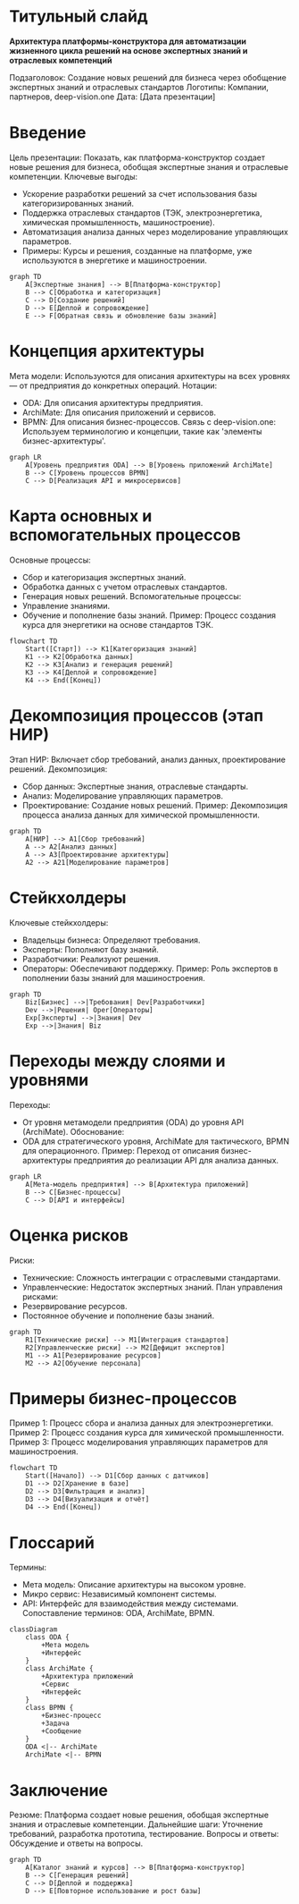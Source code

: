 # Титульный слайд

**Архитектура платформы-конструктора для автоматизации жизненного цикла решений на основе экспертных знаний и отраслевых компетенций**

Подзаголовок: Создание новых решений для бизнеса через обобщение экспертных знаний и отраслевых стандартов
Логотипы: Компании, партнеров, deep-vision.one
Дата: [Дата презентации]

# Введение

Цель презентации: Показать, как платформа-конструктор создает новые решения для бизнеса, обобщая экспертные знания и отраслевые компетенции.
Ключевые выгоды:
- Ускорение разработки решений за счет использования базы категоризированных знаний.
- Поддержка отраслевых стандартов (ТЭК, электроэнергетика, химическая промышленность, машиностроение).
- Автоматизация анализа данных через моделирование управляющих параметров.
- Примеры: Курсы и решения, созданные на платформе, уже используются в энергетике и машиностроении.

```mermaid
graph TD
    A[Экспертные знания] --> B[Платформа-конструктор]
    B --> C[Обработка и категоризация]
    C --> D[Создание решений]
    D --> E[Деплой и сопровождение]
    E --> F[Обратная связь и обновление базы знаний]
```


# Концепция архитектуры

Мета модели: Используются для описания архитектуры на всех уровнях — от предприятия до конкретных операций.
Нотации:
- ODA: Для описания архитектуры предприятия.
- ArchiMate: Для описания приложений и сервисов.
- BPMN: Для описания бизнес-процессов.
Связь с deep-vision.one: Используем терминологию и концепции, такие как 'элементы бизнес-архитектуры'.

```mermaid
graph LR
    A[Уровень предприятия ODA] --> B[Уровень приложений ArchiMate]
    B --> C[Уровень процессов BPMN]
    C --> D[Реализация API и микросервисов]
```


# Карта основных и вспомогательных процессов

Основные процессы:
- Сбор и категоризация экспертных знаний.
- Обработка данных с учетом отраслевых стандартов.
- Генерация новых решений.
Вспомогательные процессы:
- Управление знаниями.
- Обучение и пополнение базы знаний.
Пример: Процесс создания курса для энергетики на основе стандартов ТЭК.

```mermaid
flowchart TD
    Start([Старт]) --> K1[Категоризация знаний]
    K1 --> K2[Обработка данных]
    K2 --> K3[Анализ и генерация решений]
    K3 --> K4[Деплой и сопровождение]
    K4 --> End([Конец])
```


# Декомпозиция процессов (этап НИР)

Этап НИР: Включает сбор требований, анализ данных, проектирование решений.
Декомпозиция:
- Сбор данных: Экспертные знания, отраслевые стандарты.
- Анализ: Моделирование управляющих параметров.
- Проектирование: Создание новых решений.
Пример: Декомпозиция процесса анализа данных для химической промышленности.

```mermaid
graph TD
    A[НИР] --> A1[Сбор требований]
    A --> A2[Анализ данных]
    A --> A3[Проектирование архитектуры]
    A2 --> A21[Моделирование параметров]
```


# Стейкхолдеры

Ключевые стейкхолдеры:
- Владельцы бизнеса: Определяют требования.
- Эксперты: Пополняют базу знаний.
- Разработчики: Реализуют решения.
- Операторы: Обеспечивают поддержку.
Пример: Роль экспертов в пополнении базы знаний для машиностроения.

```mermaid
graph TD
    Biz[Бизнес] -->|Требования| Dev[Разработчики]
    Dev -->|Решения| Oper[Операторы]
    Exp[Эксперты] -->|Знания| Dev
    Exp -->|Знания| Biz
```


# Переходы между слоями и уровнями

Переходы:
- От уровня метамодели предприятия (ODA) до уровня API (ArchiMate).
Обоснование:
- ODA для стратегического уровня, ArchiMate для тактического, BPMN для операционного.
Пример: Переход от описания бизнес-архитектуры предприятия до реализации API для анализа данных.

```mermaid
graph LR
    A[Мета-модель предприятия] --> B[Архитектура приложений]
    B --> C[Бизнес-процессы]
    C --> D[API и интерфейсы]
```


# Оценка рисков

Риски:
- Технические: Сложность интеграции с отраслевыми стандартами.
- Управленческие: Недостаток экспертных знаний.
План управления рисками:
- Резервирование ресурсов.
- Постоянное обучение и пополнение базы знаний.

```mermaid
graph TD
    R1[Технические риски] --> M1[Интеграция стандартов]
    R2[Управленческие риски] --> M2[Дефицит экспертов]
    M1 --> A1[Резервирование ресурсов]
    M2 --> A2[Обучение персонала]
```


# Примеры бизнес-процессов

Пример 1: Процесс сбора и анализа данных для электроэнергетики.
Пример 2: Процесс создания курса для химической промышленности.
Пример 3: Процесс моделирования управляющих параметров для машиностроения.

```mermaid
flowchart TD
    Start([Начало]) --> D1[Сбор данных с датчиков]
    D1 --> D2[Хранение в базе]
    D2 --> D3[Фильтрация и анализ]
    D3 --> D4[Визуализация и отчёт]
    D4 --> End([Конец])
```


# Глоссарий

Термины:
- Мета модель: Описание архитектуры на высоком уровне.
- Микро сервис: Независимый компонент системы.
- API: Интерфейс для взаимодействия между системами.
Сопоставление терминов: ODA, ArchiMate, BPMN.

```mermaid
classDiagram
    class ODA {
        +Мета модель
        +Интерфейс
    }
    class ArchiMate {
        +Архитектура приложений
        +Сервис
        +Интерфейс
    }
    class BPMN {
        +Бизнес-процесс
        +Задача
        +Сообщение
    }
    ODA <|-- ArchiMate
    ArchiMate <|-- BPMN
```


# Заключение

Резюме: Платформа создает новые решения, обобщая экспертные знания и отраслевые компетенции.
Дальнейшие шаги: Уточнение требований, разработка прототипа, тестирование.
Вопросы и ответы: Обсуждение и ответы на вопросы.

```mermaid
graph TD
    A[Каталог знаний и курсов] --> B[Платформа-конструктор]
    B --> C[Генерация решений]
    C --> D[Деплой и поддержка]
    D --> E[Повторное использование и рост базы]
```

